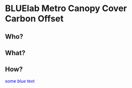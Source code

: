 # BLUElab Metro Canopy Cover Carbon Offset

## Who?

## What?

## How?

<span style="color:blue">some *blue* text</span>
